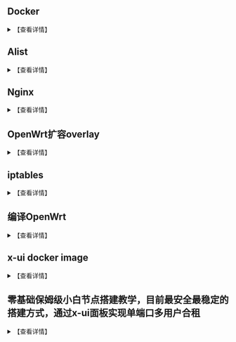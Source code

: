## Docker

<details>
  <summary>【查看详情】</summary>
### 安装docker

安装Docker需要将我们的计算机联网，[安装yum](https://so.csdn.net/so/search?q=安装yum&spm=1001.2101.3001.7020)工具

```
yum install -y yum-utils 
```

更新本地镜像

```
# 设置docker镜像源
yum-config-manager \
    --add-repo \
    https://mirrors.aliyun.com/docker-ce/linux/centos/docker-ce.repo
    
yum makecache fast
```

直接使用`yum`命令即可安装 Docker。

```
yum install docker-ce docker-ce-cli containerd.io
```

```
yum install docker-ce-26.1.4 docker-ce-cli-26.1.4 containerd.io-1.6.33
```

```bash
sudo apt-get install docker-ce=5:26.1.4-1~ubuntu.22.04~jammy docker-ce-cli=5:26.1.4-1~ubuntu.22.04~jammy containerd.io=1.6.33-1
```

### 启动Docker

通过命令启动docker：

```
systemctl start docker  # 启动服务
systemctl status docker  # 查看状态
systemctl stop docker  # 停止服务
systemctl restart docker  # 重启服务
```

然后输入命令，可以查看docker版本：

```
docker -v
```

出现版本才算成功

为了让 Docker 在每次重启系统的时候能i自动运行，还需要设置自启动：

```
systemctl enable docker
```

```
# 关闭
systemctl stop firewalld
# 禁止开机启动防火墙
systemctl disable firewalld
```

卸载Docker

```
# 卸载docker
yum remove docker-ce docker-ce-cli containerd.io

# 删除docker docker默认工作路径
rm -rf /var/lib/docker

rm -rf /etc/docker
rm -rf /run/docker
rm -rf /var/lib/dockershim
rm -rf /var/lib/docker
```

卸载脚本

```
#!/bin/bash
systemctl stop docker
yum remove docker \
                  docker-ce* \
                  docker-buildx-plugin \
                  docker-compose-plugin \
                  docker-scan-plugin \
                  containerd.io \
                  container-selinux
rm -rf /var/lib/docker
rm -rf /etc/docker/daemon.json
rm -rf /etc/docker
rm -rf /run/docker
rm -rf /var/lib/dockershim
rm -rf /var/lib/docker
yum list installed | grep docker
```



```
docker exec -it 容器id /bin/bash
docker attach 
docker commit -m="描述信息" -a="作者" 容器ID 目标镜像名:[TAG]
docker save -o /路径/镜像名.tar 镜像名:[TAG]
docker load -i /路径/镜像名.tar

docker inspect 容器id

docker builder prune 清除构建缓存
```



```
卸载docker
1.删除docker的所有包
apt-get autoremove docker docker-ce docker-engine  docker.io  containerd runc
2.查看docker是否卸载干净
dpkg -l | grep docker

dpkg -l |grep ^rc|awk '{print $2}' |sudo xargs dpkg -P
3.删除相关插件
apt-get autoremove docker-ce-*
4.删除docker配置目录
rm -rf /etc/systemd/system/docker.service.d

rm -rf /var/lib/docker
5.确定docker卸载完毕
docker --version
```



## compose

```
COMPOSE_VERSION=$(curl -s https://api.github.com/repos/docker/compose/releases/latest | grep 'tag_name' | cut -d\" -f4)

sh -c "curl -L https://github.com/docker/compose/releases/download/${COMPOSE_VERSION}/docker-compose-`uname -s`-`uname -m` > /usr/local/bin/docker-compose"

sudo curl -L "https://github.com/docker/compose/releases/download/1.29.1/docker-compose-$(uname -s)-$(uname -m)" -o /usr/local/bin/docker-compose

sudo chmod +x /usr/local/bin/docker-compose

sudo ln -s /usr/local/bin/docker-compose /usr/bin/docker-compose



$ docker-compose --version
docker-compose version 1.29.1, build 1110ad01


rm  /usr/bin/docker-compose
```

```
将docker-compose赋予可执行权限
chmod +x /usr/local/bin/docker-compose
建立连接
ln -s /usr/local/bin/docker-compose docker-compose
确认是否安裝成功
docker-compose -v
卸载
sudo rm /usr/local/bin/docker-compose

mkdir 创建工作文件夹
touch docker-compose.yml
 启动服务
docker-compose up -d
停止服务
docker-compose down
列出所有运行容器
docker-compose ps
查看服务日志
docker-compose logs
构建或
docker-compose build者重新构建服务
启动服务
docker-compose start
停止已运行的服务
docker-compose stop
重启服务
docker-compose restart

 
```



设置镜像仓库

```
vi /etc/docker/daemon.json

# 内容如下：
{
  "registry-mirrors": [
    "https://docker.m.daocloud.io"
  ]
}

{
  "registry-mirrors": [
    "https://1996099.xyz"
  ]
}

# 退出并保存
:wq

# 使配置生效
systemctl daemon-reload

# 重启Docker
systemctl restart docker

```



# Reference

- [docker国内镜像源配置及走代理设置\_docker 镜像代理-CSDN博客](https://blog.csdn.net/Lichen0196/article/details/137355517)

# 说明

- 首先，自己要解决网络问题，这里省略一万字...

- 注意：配置了`daemon.json`的，去把里面的镜像源都先删掉，可以先备份一下。

# 命令

- 在docker的进程服务文件夹配置代理，如果没有我们就新建这个文件夹：

```bash
sudo mkdir /usr/lib/systemd/system/docker.service.d
```

```
cd /usr/lib/systemd/system/docker.service.d
```

- 然后在`docker.service.d`文件夹里新建我们的代理文件`proxy.conf`

```bash
sudo vim proxy.conf
```

- 并把文件写如下面这个格式，我这里是本机的客户端，自己按自己的客户端写

```
[Service]
Environment="HTTP_PROXY=http://192.168.18.144:7890/"
Environment="HTTPS_PROXY=http://192.168.18.144:7890/"
```

- `:wq`保存并退出`proxy.conf`文件，和更改镜像源一样，重启docker，并重启daemon进程。

```bash
sudo systemctl daemon-reload
```

```bash
sudo systemctl restart docker
```

- 最后，验证一下是否修改成功，出现了代理信息表示成功。

```bash
docker info
```

#### CentOS 7.x 修改固定IP地址

进入centos7虚拟机窗口

输入：

```
vi  /etc/sysconfig/network-scripts/ifcfg-ens33
```







 </details>







## Alist

<details>
  <summary>【查看详情】</summary>

# 一键脚本

**安装**

```bash
curl -fsSL "https://alist.nn.ci/v3.sh" | bash -s install
```

**更新**

```bash
curl -fsSL "https://alist.nn.ci/v3.sh" | bash -s update
```

**卸载**

```bash
curl -fsSL "https://alist.nn.ci/v3.sh" | bash -s uninstall
```

## **自定义路径**

默认安装在 `/opt/alist` 中。 自定义安装路径，将安装路径作为第二个参数添加，必须是绝对路径（如果路径以 alist 结尾，则直接安装到给定路径，否则会安装在给定路径 alist 目录下），如 安装到 `/root`：

正式版

```bash
# Install
curl -fsSL "https://alist.nn.ci/v3.sh" | bash -s install /root
# update
curl -fsSL "https://alist.nn.ci/v3.sh" | bash -s update /root
# Uninstall
curl -fsSL "https://alist.nn.ci/v3.sh" | bash -s uninstall /root
```

- 启动: `systemctl start alist`
- 关闭: `systemctl stop alist`
- 状态: `systemctl status alist`
- 重启: `systemctl restart alist`

## [#](https://alist.nn.ci/zh/guide/install/script.html#获取密码)**获取密码**

需要进入脚本安装AList的目录文件夹內执行如下命令

#### [#](https://alist.nn.ci/zh/guide/install/script.html#低于v3-25-0版本)低于v3.25.0版本

```bash
./alist admin
```

#### [#](https://alist.nn.ci/zh/guide/install/script.html#高于v3-25-0版本)高于v3.25.0版本

3.25.0以上版本将密码改成加密方式存储的hash值，无法直接反算出密码，如果忘记了密码只能通过重新 **`随机生成`** 或者 **`手动设置`**

```bash
# 随机生成一个密码
./alist admin random
# 手动设置一个密码,`NEW_PASSWORD`是指你需要设置的密码
./alist admin set NEW_PASSWORD
```

# 手动安装

## **获取 AList**

打开 [AList Releaseopen in new window](https://github.com/Xhofe/alist/releases) 下载待部署系统对应的文件。最新版的前端已经和后端打包好了，不用再下载前端文件了。

xxxx 指的是不同系统/架构对应的名称，一般 Linux-x86/64 为 alist-linux-amd64

手动安装如果有如下提示：是因为[你的 GLIBC 版本太低](https://alist.nn.ci/zh/faq/why.html#lib64-libc-so-6-version-glibc-2-28-not-found-required-by-alist-或者-accept-function-not-implemented)，建议下载 musl 版本

```txt
lib64/libc.so.6: version `GLIBC_2.28' not found (required by ./alist)  
#或者
accept: function not implemented
```

当你看到 `start server@0.0.0.0:5244` 的输出，之后没有报错，说明操作成功。 第一次运行时会输出初始密码。程序默认监听 5244 端口。 现在打开 `http://ip:5244` 可以看到登录页面，WebDAV 请参阅 [WebDav](https://alist.nn.ci/zh/guide/webdav.html)。

## [#](https://alist.nn.ci/zh/guide/install/manual.html#手动运行)**手动运行**

v3.25.0以上版本将密码改成加密方式存储的hash值，无法直接反算出密码，如果忘记了密码只能通过重新 **`随机生成`** 或者 **`手动设置`**

Linux

```bash
# 解压下载的文件，得到可执行文件：
tar -zxvf alist-xxxx.tar.gz
# 授予程序执行权限：
chmod +x alist
# 运行程序
./alist server

# 获得管理员信息 以下两个不同版本，新版本也有随机生成和手动设置
# 低于v3.25.0版本
./alist admin

# 高于v3.25.0版本
# 随机生成一个密码
./alist admin random
# 手动设置一个密码 `NEW_PASSWORD`是指你需要设置的密码
./alist admin set NEW_PASSWORD
```

## [#](https://alist.nn.ci/zh/guide/install/manual.html#守护进程)**守护进程**

Linux

使用任意方式编辑 `/usr/lib/systemd/system/alist.service` 并添加如下内容，其中 path_alist 为 AList 所在的路径

```ini
[Unit]
Description=alist
After=network.target
 
[Service]
Type=simple
WorkingDirectory=path_alist
ExecStart=path_alist/alist server
Restart=on-failure
 
[Install]
WantedBy=multi-user.target
```

然后，执行 `systemctl daemon-reload` 重载配置，现在你可以使用这些命令来管理程序：

- 启动: `systemctl start alist`
- 关闭: `systemctl stop alist`
- 配置开机自启: `systemctl enable alist`
- 取消开机自启: `systemctl disable alist`
- 状态: `systemctl status alist`
- 重启: `systemctl restart alist`

守护进程不配置? [**视频教程**open in new window](https://www.bilibili.com/video/BV1rF41197Qv?t=187.0)

相关信息

对于所有平台，您可以使用以下命令来静默启动、停止和重新启动。 （v3.4.0 及更高版本）

```bash
# 携带`--force-bin-dir`参数启动服务
alist start
# 通过pid停止服务
alist stop
# 通过pid重启服务
alist restart
```



## [#](https://alist.nn.ci/zh/guide/install/manual.html#如何更新)**如何更新**

下载新版Alist，把之前的替换了即可。



- 启动: `systemctl start alist`
- 关闭: `systemctl stop alist`
- 状态: `systemctl status alist`
- 重启: `systemctl restart alist`

## [#](https://alist.nn.ci/zh/guide/install/manual.html#获取密码)**获取密码**

需要进入脚本安装AList的目录文件夹內执行如下命令

#### [#](https://alist.nn.ci/zh/guide/install/manual.html#低于v3-25-0版本)低于v3.25.0版本

```bash
./alist admin
```

#### [#](https://alist.nn.ci/zh/guide/install/manual.html#高于v3-25-0版本)高于v3.25.0版本

3.25.0以上版本将密码改成加密方式存储的hash值，无法直接反算出密码，如果忘记了密码只能通过重新 **`随机生成`** 或者 **`手动设置`**

```bash
# 随机生成一个密码
./alist admin random
# 手动设置一个密码,`NEW_PASSWORD`是指你需要设置的密码
./alist admin set NEW_PASSWORD
```



# 使用 Docker

#### **低于v3.25.0版本**



```bash
docker exec -it alist ./alist admin
```

#### [#](https://alist.nn.ci/zh/guide/install/docker.html#高于v3-25-0版本)**高于v3.25.0版本**

3.25.0以上版本将密码改成加密方式存储的hash值，无法直接反算出密码，如果忘记了密码只能通过重新 **`随机生成`** 或者 **`手动设置`**



```bash
# 随机生成一个密码
docker exec -it alist ./alist admin random
# 手动设置一个密码,`NEW_PASSWORD`是指你需要设置的密码
docker exec -it alist ./alist admin set NEW_PASSWORD
```

## [#](https://alist.nn.ci/zh/guide/install/docker.html#发行版本)**发行版本**

##### [#](https://alist.nn.ci/zh/guide/install/docker.html#docker-cli)**docker-cli**



```bash
docker run -d --restart=unless-stopped -v /etc/alist:/opt/alist/data -p 5244:5244 -e PUID=0 -e PGID=0 -e UMASK=022 --name="alist" xhofe/alist:latest
```

##### [#](https://alist.nn.ci/zh/guide/install/docker.html#docker-compose)**docker-compose**



```yaml
version: '3.3'
services:
    alist:
        image: 'xhofe/alist:latest'
        container_name: alist
        volumes:
            - '/etc/alist:/opt/alist/data'
        ports:
            - '5244:5244'
        environment:
            - PUID=0
            - PGID=0
            - UMASK=022
        restart: unless-stopped
```

服务运行之后，容器默认的时区为UTC时区，如果你想指定容器运行的时区，则可以通过传递此变量来实现：`-e "TZ=Asia/Shanghai"`。

### [#](https://alist.nn.ci/zh/guide/install/docker.html#使用-aria2-离线下载)**使用 aria2 离线下载**

如果你想使用aria2离线下载，我们推荐你使用这个[imageopen in new window](https://hub.docker.com/r/xhofe/alist-aria2)，它预装了aria2。

### [#](https://alist.nn.ci/zh/guide/install/docker.html#开发版本)**开发版本**

仅适用于 amd64/arm64。不推荐，这可能无法正常工作。

##### [#](https://alist.nn.ci/zh/guide/install/docker.html#docker-cli-1)**docker-cli**

```bash
docker run -d --restart=unless-stopped -v /etc/alist:/opt/alist/data -p 5244:5244 -e PUID=0 -e PGID=0 -e UMASK=022 --name="alist" xhofe/alist:beta
```

##### [#](https://alist.nn.ci/zh/guide/install/docker.html#docker-compose-1)**docker-compose**

```bash
#创建一个目录
mkdir /etc/alist
#进入该目录
cd /etc/alist
#下载docker-compose.yml文件
wget https://alist.nn.ci/docker-compose.yml
#运行容器
docker-compose up -d
```

**你也可以自行创建一个包含以下内容的`docker-compose.yml`文件**



```yaml
version: '3.3'
services:
    alist:
        image: 'xhofe/alist:beta'
        container_name: alist
        volumes:
            - '/etc/alist:/opt/alist/data'
        ports:
            - '5244:5244'
        environment:
            - PUID=0
            - PGID=0
            - UMASK=022
        restart: unless-stopped
```



### **用户/组标识符**

当使用卷（`-v` 标志）权限问题时，主机操作系统和容器之间可能会出现权限问题，我们通过允许您指定用户 `PUID` 和组 `PGID` 来避免此问题。

确保主机上的任何卷目录都归您指定的同一用户所有，任何权限问题都会像魔术一样消失。

在这种情况下，`PUID=1000` 和 `PGID=1000`，要找到你的使用 `id user`，如下所示：

```bash
  $ id username
    uid=1000(dockeruser) gid=1000(dockergroup) groups=1000(dockergroup)
```

### [#](https://alist.nn.ci/zh/guide/install/docker.html#手动编译-docker-镜像)**手动编译 Docker 镜像**

安装 docker，克隆仓库后进入仓库根目录，无需其他准备

basic

```bash
docker build -t xhofe/alist:latest .
```

Dockerfile构建

```

FROM alpine:edge
WORKDIR /opt/alist/

RUN apk update && \
    apk upgrade --no-cache && \
    apk add --no-cache bash ca-certificates su-exec tzdata wget; \
    rm -rf /var/cache/apk/*

RUN wget https://github.com/alist-org/alist/releases/latest/download/alist-linux-musl-amd64.tar.gz \
&& tar -zxvf alist-linux-musl-amd64.tar.gz && rm -rf alist-linux-musl-amd64.tar.gz && chmod +x alist

ENV PUID=0 PGID=0 UMASK=022
VOLUME /opt/alist/data/
EXPOSE 5244 5245
CMD ["/opt/alist/alist", "server"]

```



WORKDIR /anmiao
ADD ./alist-linux-amd64.tar.gz /anmiao

EXPOSE 5244

CMD ["/anmiao/alist", "server"]



docker build -t dkyg/alist:latest .

docker builder prune

```

FROM alpine:edge
WORKDIR /opt/alist/
RUN apk update && \
    apk upgrade --no-cache && \
    apk add --no-cache bash ca-certificates su-exec tzdata; \
    rm -rf /var/cache/apk/*
ADD ./alist-linux-musl-amd64.tar.gz /opt/alist/
ENV PUID=0 PGID=0 UMASK=022
VOLUME /opt/alist/data/
EXPOSE 5244 5245
CMD ["/opt/alist/alist", "server"]
```



其他

```
FROM python:3.12.4-alpine

ENV TZ=Asia/Shanghai

RUN apk update \
    && apk upgrade \
    && apk add bash \
    && rm -rf \
        /tep \
        /var/lib/apt/lists \
        /var/tmp

COPY requirements.txt requirements.txt

RUN pip install --upgrade pip \
    && pip install --no-cache-dir -r requirements.txt \
    && rm -rf requirements.txt

COPY app /app

VOLUME ["/config", "/logs", "/media"]
CMD python /app/main.py

```



# 从源码运行

## **环境准备**

首先，你需要一个有`git`，`nodejs`，`pnpm`，`golang>=1.20`，`gcc`的环境

## [#](https://alist.nn.ci/zh/guide/install/source.html#构建前端)**构建前端**

使用 `git clone --recurse-submodules https://github.com/alist-org/alist-web.git` 克隆前端 ，执行 `pnpm install && pnpm build` 得到 dist 目录下的目标文件

## [#](https://alist.nn.ci/zh/guide/install/source.html#构建后端)**构建后端**

克隆 [https://github.com/alist-org/alistopen in new window](https://github.com/alist-org/alist) ，将上一步的 `dist` 目录复制到项目下的 `public` 目录下，然后执行：



```bash
appName="alist"
builtAt="$(date +'%F %T %z')"
goVersion=$(go version | sed 's/go version //')
gitAuthor=$(git show -s --format='format:%aN <%ae>' HEAD)
gitCommit=$(git log --pretty=format:"%h" -1)
version=$(git describe --long --tags --dirty --always)
webVersion=$(wget -qO- -t1 -T2 "https://api.github.com/repos/alist-org/alist-web/releases/latest" | grep "tag_name" | head -n 1 | awk -F ":" '{print $2}' | sed 's/\"//g;s/,//g;s/ //g')
ldflags="\
-w -s \
-X 'github.com/alist-org/alist/v3/internal/conf.BuiltAt=$builtAt' \
-X 'github.com/alist-org/alist/v3/internal/conf.GoVersion=$goVersion' \
-X 'github.com/alist-org/alist/v3/internal/conf.GitAuthor=$gitAuthor' \
-X 'github.com/alist-org/alist/v3/internal/conf.GitCommit=$gitCommit' \
-X 'github.com/alist-org/alist/v3/internal/conf.Version=$version' \
-X 'github.com/alist-org/alist/v3/internal/conf.WebVersion=$webVersion' \
"
go build -ldflags="$ldflags" .
```







# 反向代理

## **nginx**

在网站配置文件的 server 字段中添加



```conf
location / {
  proxy_set_header X-Forwarded-For $proxy_add_x_forwarded_for;
  proxy_set_header X-Forwarded-Proto $scheme;
  proxy_set_header Host $http_host;
  proxy_set_header X-Real-IP $remote_addr;
  proxy_set_header Range $http_range;
	proxy_set_header If-Range $http_if_range;
  proxy_redirect off;
  proxy_pass http://127.0.0.1:5244;
  # the max size of file to upload
  client_max_body_size 20000m;
}
```

如果需要使用HTTP/3，需要将对应`HOST`行修改为：



```conf
proxy_set_header Host $host:$server_port;
```

这样修改后的配置同时也可以兼容HTTP/2及更低版本的请求。



### **如何对子目录进行反向代理？**

使用 nginx 反向代理到 [https://nn.ci/alistopen in new window](https://nn.ci/alist) 的示例：

- 正常安装
- 将 [site_url](https://alist.nn.ci/zh/config/configuration.html#site_url) 设置为 `https://nn.ci/alist` 或者仅`/alist`, 然后重启alist
- 在 nginx 中添加反向代理配置

```nginx
location /alist/ {
    proxy_set_header X-Forwarded-For $proxy_add_x_forwarded_for;
    proxy_set_header X-Forwarded-Proto $scheme;
    proxy_set_header Host $http_host;
    proxy_set_header X-Real-IP $remote_addr;
    proxy_set_header Range $http_range;
	  proxy_set_header If-Range $http_if_range;
    proxy_redirect off;
    proxy_pass http://127.0.0.1:5244/alist;
    # the max size of file to upload
    client_max_body_size 20000m;
}
```



### 自动渐变背景[](https://alist-doc.nn.ci/docs/style#自动渐变背景)

```html
<!--放在自定义头部-->

<style>
/*渐变背景CSS */
#canvas-basic {
    position: fixed;
    display: block;
    width: 100%;
    height: 100%;
    top: 0;
    right: 0;
    bottom: 0;
    left: 0;
    z-index: -999;
}
 .hope-ui-light {
--hope-colors-background: #f7f8fa00 !important;
}
.hope-ui-dark {
--hope-colors-background: #f7f8fa00 !important;
}
</style>


<!--放在自定义body-->

<!-- 渐变背景初始化 -->
<canvas id="canvas-basic"></canvas> 
<script src="https://npm.elemecdn.com/granim@2.0.0/dist/granim.min.js"></script>
<script>
var granimInstance = new Granim({
    element: '#canvas-basic',
    direction: 'left-right',
    isPausedWhenNotInView: true,
    states : {
        "default-state": {
            gradients: [
                ['#a18cd1', '#fbc2eb'],
                 ['#fff1eb', '#ace0f9'],
                 ['#d4fc79', '#96e6a1'],
                 ['#a1c4fd', '#c2e9fb'],
                 ['#a8edea', '#fed6e3'],
                 ['#9890e3', '#b1f4cf'],
                 ['#a1c4fd', '#c2e9fb'],
                 ['#fff1eb', '#ace0f9']
           
            ]
        }
    }
});
</script>
```







 </details>







## Nginx

<details>
  <summary>【查看详情】</summary>

CentOS 7 gcc编译安装Nginx



##### **安装所需环境**

Nginx是C语言开发，建议在Linux上运行，当然，也可以安装Windows版本，本篇则使用Linux CentOS 7作为安装环境。

##### **一、gcc安装**

安装 nginx 需要先将官网下载的源码进行编译，编译依赖 gcc 环境，如果没有 gcc 环境，则需要安装：

代码语言：javascript

复制

```
yum install gcc gcc-c++
```

##### **二、pcre pcre-devel 安装**

PCRE(Perl Compatible Regular Expressions) 是一个Perl库，包括 perl 兼容的正则表达式库。Nginx的http 模块使用pcre来解析正则表达式，所以需要在Linux上安装pcre库，pcre-devel 是使用pcre开发的一个二次开发库。Nginx也需要此库。命令：

代码语言：javascript

复制

```
yum install -y pcre pcre-devel
```

##### **三、 zlib安装**

zlib 库提供了很多种压缩和解压缩的方式， Nginx使用zlib对http包的内容进行gzip，所以需要在Linux Centos 7上安装zlib库。

代码语言：javascript

复制

```
yum install -y zlib zlib-devel
```

##### **四、openssl安装**

OpenSSL是一个强大的安全套接字层密码库，囊括主要的密码算法、常用的密钥和证书封装管理功能及SSL协议，并提供丰富的应用程序供测试或其它目的使用。 Nginx不仅支持http协议，还支持https（即在ssl协议上传输http），所以需要在Linux Centos 7安装OpenSSL库。

代码语言：javascript

复制

```
yum install -y openssl openssl-devel



# 解压到当前目录
tar zxvf openssl-1.0.2k.tar.gz
# 进入目录
cd openssl-1.0.2k
# 配置编译，指定安装目录
./config
# 进行编译并安装
make && make install
备份之前 OpenSSL 版本的文件，以方便恢复。



echo "/usr/local/lib64/" >> /etc/ld.so.conf

ldconfig

mv /usr/bin/openssl /usr/bin/openssl.old

ln -s /usr/local/bin/openssl /usr/bin/openssl

openssl version -a



方法2

cd openssl-1.0.2k

#./config -fPIC --prefix=/usr/local/openssl/ enable-shared

./config shared zlib

make

make install

mv /usr/bin/openssl /usr/bin/openssl.bak

mv /usr/include/openssl /usr/include/openssl.bak

ln -s /usr/local/openssl/bin/openssl /usr/bin/openssl

ln -s /usr/local/openssl/include/openssl /usr/include/openssl

ln -s /usr/local/lib64/libssl.so.1.1 /usr/lib64/libssl.so.1.1

ln -s /usr/local/lib64/libcrypto.so.1.1 /usr/lib64/libcrypto.so.1.1

echo “/usr/local/openssl/lib” >> /etc/ld.so.conf

ldconfig -v

5、查看是否升级成功[root@localhost ~]# openssl version -a

解决 openssl: error while loading shared libraries: libssl.so.1.1: cannot open shared object file: No such file or directory错误问题

在Centos7上编译安装openssl后，运行openssl version出现如下错误：

openssl: error while loading shared libraries: libssl.so.1.1: cannot open shared object file: No such file or directory

这是由于openssl库的位置不正确造成的。解决方法是在root用户下执行：ln -s /usr/local/lib64/libssl.so.1.1 /usr/lib64/libssl.so.1.1

ln -s /usr/local/lib64/libcrypto.so.1.1 /usr/lib64/libcrypto.so.1.1


```

##### **五、下载Nginx**

**1. 官网下载** 直接下载.tar.gz安装包，地址：https://nginx.org/en/download.html

------

**2. wget下载** 使用wget命令下载（推荐）。确保系统已经安装了wget，如果没有安装，执行 yum install wget 安装。我下载的是1.26.0版本，这个是目前的稳定版。

代码语言：javascript

复制

```
wget -c https://nginx.org/download/nginx-1.26.0.tar.gz
```

------

**3. 解压** 依然是直接命令：

代码语言：javascript

复制

```
tar -zxvf nginx-1.26.0.tar.gz
cd nginx-1.26.0
```

------

**4. 配置** 其实在 nginx-1.26.0 版本中你就不需要去配置相关东西，默认就可以了。当然，如果你要自己配置目录也是可以的。

- 4.1 使用默认配置

代码语言：javascript

复制

```
./configure

./configure --prefix=/usr/local/nginx --with-http_stub_status_module --with-http_ssl_module

##openssl源解压路径

./configure --prefix=/usr/local/nginx --with-http_stub_status_module --with-http_ssl_module --with-http_ssl_module --with-openssl=/root/openssl-1.1.1s
```

- 4.2 自定义配置（不推荐）

代码语言：javascript

复制

```
./configure \
--prefix=/usr/local/nginx \
--conf-path=/usr/local/nginx/conf/nginx.conf \
--pid-path=/usr/local/nginx/conf/nginx.pid \
--lock-path=/var/lock/nginx.lock \
--error-log-path=/var/log/nginx/error.log \
--http-log-path=/var/log/nginx/access.log \
--with-http_gzip_static_module \
--http-client-body-temp-path=/var/temp/nginx/client \
--http-proxy-temp-path=/var/temp/nginx/proxy \
--http-fastcgi-temp-path=/var/temp/nginx/fastcgi \
--http-uwsgi-temp-path=/var/temp/nginx/uwsgi \
--http-scgi-temp-path=/var/temp/nginx/scgi
```

**注：**将临时文件目录指定为/var/temp/nginx，需要在/var下创建temp及nginx目录

------

**5. 编译安装**

代码语言：javascript

复制

```
make
make install
```

------

**6. 查找安装路径**

代码语言：javascript

复制

```
whereis nginx
```

------

**7. 启动、停止nginx**

代码语言：javascript

复制

```
cd /usr/local/nginx/sbin/
./nginx 
./nginx -s stop
./nginx -s quit
./nginx -s reload
```

------

代码语言：javascript

复制

```
# 注：启动时报80端口被占用:
nginx: [emerg] bind() to 0.0.0.0:80 failed (98: Address already in use)
```

解决办法：安装net-tool包：yum install net-tools

代码语言：javascript

复制

```
./nginx -s quit # 此方式停止步骤是待nginx进程处理任务完毕进行停止。
./nginx -s stop # 此方式相当于先查出nginx进程id再使用kill命令强制杀掉进程。
```

------

**8. 查询nginx进程**

代码语言：javascript

复制

```
ps aux|grep nginx
```

------

**9. 重启 nginx**

- 9.1 先停止再启动（推荐）： 对 nginx 进行重启相当于先停止再启动，即先执行停止命令再执行启动命令。如下：

代码语言：javascript

复制

```
./nginx -s quit
./nginx
```

- 9.2 重新加载配置文件： 当 ngin x的配置文件 nginx.conf 修改后，要想让配置生效需要重启 nginx，使用-s reload不用先停止 ngin x再启动 nginx 即可将配置信息在 nginx 中生效，如下：

代码语言：javascript

复制

```
./nginx -s reload
```

------

**10. 启动成功** 在浏览器可以看到这样的页面，即表示启动成功

------

##### **六、开机自启动**

即在rc.local增加启动代码就可以了。

代码语言：javascript

复制

```
vi /etc/rc.local
# 增加如下代码
/usr/local/nginx/sbin/nginx
```

设置执行权限：

代码语言：javascript

复制

```
chmod 755 rc.local
nginx-rclocal.png
关闭防火墙
systemctl stop firewalld.service
systemctl disable firewalld.service
放行端口
firewall-cmd --zone=public --add-port=80/tcp --permanent

```



#### **nginx systemctl启动配置**

```
vi /usr/lib/systemd/system/nginx.service

chmod +x /usr/lib/systemd/system/nginx.service

（1）进入 cd /usr/local/nginx/conf/ 目录，编辑配置文件nginx.conf ；
（2）在配置文件中有个注释的地方： #pid        logs/nginx.pid;　　　
（3）将注释放开，并修改为：pid    /usr/local/nginx/logs/nginx.pid;


[Unit]
Description=The nginx HTTP and reverse proxy server
After=syslog.target network.target remote-fs.target nss-lookup.target

[Service]
Type=forking
PIDFile=/usr/local/nginx/logs/nginx.pid  
ExecStartPre=/usr/local/nginx/sbin/nginx -t -c /usr/local/nginx/conf/nginx.conf
ExecStart=/usr/local/nginx/sbin/nginx -c /usr/local/nginx/conf/nginx.conf
ExecReload=/usr/local/nginx/sbin/nginx -s reload
ExecStop=/usr/local/nginx/sbin/nginx -s stop
ExecQuit=/usr/local/nginx/sbin/nginx -s quit
PrivateTmp=true

[Install]
WantedBy=multi-user.target
```



3.启动服务

```
在启动服务之前，需要先重载systemctl命令
systemctl daemon-reload

ps -ef | grep nginx

systemctl start nginx.service
systemctl stop nginx.service
systemctl restart nginx.service

systemctl status nginx.service      nginx状态

systemctl enable nginx.service      开机自启


备份nginx conf

cp /usr/local/nginx/conf/nginx.conf /usr/local/nginx/conf/nginx.conf.bak2

```

#### **卸载 nginx**

```
#卸载nginx
whereis nginx

find / -name nginx

rm -rf /usr/local/nginx /usr/local/sbin/nginx

yum remove nginx
```



通用配置

```


upstream alist {
  server 172.17.0.2:5244;
}
server {
  listen 80;
  listen [::]:80;
  server_name www.yourdomain.com;
  client_max_body_size 1024m;
  location / {
    proxy_pass http://alist;;
    proxy_set_header HOST $host;
    proxy_set_header X-Forwarded-Proto $scheme;
    proxy_set_header X-Real-IP $remote_addr;
    proxy_set_header X-Forwarded-For $proxy_add_x_forwarded_for;
  }
}


## nginx https ssl ssl证书conf目录下配置



  server {
    listen    443 ssl;
    server_name localhost;
    ssl_certificate       dk.crt;
    ssl_certificate_key   dk.key;
       location / {
           root   html;
          index  index.html index.htm;
        }
}
```







 </details>





## OpenWrt扩容overlay

<details>
  <summary>【查看详情】</summary>

此教程根据E-SIR大神视频整理，侵删
overlay分区扩容教程
（此教程仅适用于E-SIR大神制作的固件 ）

ssh连接你的X86-openwrt路由器

```
Microsoft Windows [版本 10.0.19041.450]

(c) 2021 Microsoft Corporation. 保留所有权利。

 

PS C:\Users\ASUS> ssh root@192.168.5.1

root@192.168.5.1's password:

BusyBox v1.31.1 () built-in shell (ash)
```



_______                     ________        __

 |       |.-----.-----.-----.|  |  |  |.----.|  |_

 |   -   ||  _  |  -__|     ||  |  |  ||   _||   _|

 |_______||   __|_____|__|__||________||__|  |____|

          |__| W I R E L E S S   F R E E D O M

--------------------------------------------------

 OpenWrt GDQ v1.1[2021] | by "eSir PlayGround"

--------------------------------------------------

**root@OpenWrt:~# lsblk**

NAME   MAJ:MIN RM  SIZE RO TYPE MOUNTPOINT

loop0    7:0    0 51.4M  0 loop /mnt/loop0

sda      8:0    0  7.5G  0 disk

├─sda1   8:1    0   16M  0 part /mnt/sda1

└─sda2   8:2    0  300M  0 part /rom

**root@OpenWrt:~# cfdisk**

```
如果没有cfdisk命令，则使用 opkg install cfdisk 安装）

因为我的系统使用的是固态硬盘，所以默认挂载点不是从/dev/sda开始的，直接使用cfdisk命令会报错：

cfdisk: cannot open /dev/sda: No such file or directory 
```

```
  所以用 fdisk -l 命令，查看自己硬盘挂载点

fdisk -l

Disk /dev/nvme0n1: 931.51 GiB, 1000204886016 bytes, 1953525168 sectors

```


​      比如我这里，查看自己硬盘挂载点为 /dev/nvme0n1 后，

      使用 cfdisk /dev/nvme0n1 进入下图分区工具界面 



（上下键控制上面的光标移动，左右键控制下面的光标移动）

光标上下移动至Free space，左右移至New，回车
大小自己选择1G或者默认不变
回车
光标移至Write，回车
输入yes，回车
光标左右移动至Write后回车，然后移动至Quit回车退出

Syncing disks.

**root@OpenWrt:~# mkfs.ext4 /dev/sda3**

mke2fs 1.45.6 (20-Mar-2020)

Creating filesystem with 1101056 4k blocks and 275264 inodes

Filesystem UUID: a686d37a-c77f-4a12-8e05-222ace47ae00

Superblock backups stored on blocks:

        32768, 98304, 163840, 229376, 294912, 819200, 884736

 





Allocating group tables: done

Writing inode tables: done

Creating journal (16384 blocks): done

Writing superblocks and filesystem accounting information: done

 

**root@OpenWrt:~# mount /dev/sda3 /mnt/sda3**

root@OpenWrt:~# **ls /mnt/sda3**

lost+found

root@OpenWrt:~# **cd /overlay**

root@OpenWrt:/overlay# **ls**

upper  work

root@OpenWrt:/overlay# **cd upper**

root@OpenWrt:/overlay/upper# **ls**

boot    etc     home    htdocs  lib     mnt     opt     root    run     usr     www

root@OpenWrt:/overlay/upper# **cd ..**

root@OpenWrt:/overlay# **cd ..**

**root@OpenWrt:/# cp -r /overlay/* /mnt/sda3**

root@OpenWrt:/# **ls /mnt/sda3**

**lost+found  upper       work**

简化方法

进入路由器后台，系统-挂载点
点“添加”
选中“启用此挂载点", 根据UUID指定你前面新建分区大小的UUID，挂载点为”作为外部overlay使用“，然后保存&应用
保存并应用后，重启你的设备，再打开网页，就可以看到软件包空间变大了







本文禁止转载或摘编 作者：吾爱探索 https://www.bilibili.com/read/cv9304632/ 出处：bilibili



 </details>



## iptables

<details>
  <summary>【查看详情】</summary>

# iptables

Linux上常用的防火墙软件

## 补充说明

**iptables命令** 是Linux上常用的防火墙软件，是netfilter项目的一部分。可以直接配置，也可以通过许多前端和图形界面配置。

- 补充说明
  - [语法](https://wangchujiang.com/linux-command/c/iptables.html#语法)
  - [选项](https://wangchujiang.com/linux-command/c/iptables.html#选项)
- 基本参数
  - [命令选项输入顺序](https://wangchujiang.com/linux-command/c/iptables.html#命令选项输入顺序)
  - [工作机制](https://wangchujiang.com/linux-command/c/iptables.html#工作机制)
  - [防火墙的策略](https://wangchujiang.com/linux-command/c/iptables.html#防火墙的策略)
  - [防火墙的策略](https://wangchujiang.com/linux-command/c/iptables.html#防火墙的策略-1)
  - 实例
    - [清空当前的所有规则和计数](https://wangchujiang.com/linux-command/c/iptables.html#清空当前的所有规则和计数)
    - [配置允许ssh端口连接](https://wangchujiang.com/linux-command/c/iptables.html#配置允许ssh端口连接)
    - [允许本地回环地址可以正常使用](https://wangchujiang.com/linux-command/c/iptables.html#允许本地回环地址可以正常使用)
    - [设置默认的规则](https://wangchujiang.com/linux-command/c/iptables.html#设置默认的规则)
    - [配置白名单](https://wangchujiang.com/linux-command/c/iptables.html#配置白名单)
    - [开启相应的服务端口](https://wangchujiang.com/linux-command/c/iptables.html#开启相应的服务端口)
    - [保存规则到配置文件中](https://wangchujiang.com/linux-command/c/iptables.html#保存规则到配置文件中)
    - [列出已设置的规则](https://wangchujiang.com/linux-command/c/iptables.html#列出已设置的规则)
    - [清除已有规则](https://wangchujiang.com/linux-command/c/iptables.html#清除已有规则)
    - [删除已添加的规则](https://wangchujiang.com/linux-command/c/iptables.html#删除已添加的规则)
    - [开放指定的端口](https://wangchujiang.com/linux-command/c/iptables.html#开放指定的端口)
    - [屏蔽IP](https://wangchujiang.com/linux-command/c/iptables.html#屏蔽ip)
    - [指定数据包出去的网络接口](https://wangchujiang.com/linux-command/c/iptables.html#指定数据包出去的网络接口)
    - [查看已添加的规则](https://wangchujiang.com/linux-command/c/iptables.html#查看已添加的规则)
    - [启动网络转发规则](https://wangchujiang.com/linux-command/c/iptables.html#启动网络转发规则)
    - [端口映射](https://wangchujiang.com/linux-command/c/iptables.html#端口映射)
    - [字符串匹配](https://wangchujiang.com/linux-command/c/iptables.html#字符串匹配)
    - [阻止Windows蠕虫的攻击](https://wangchujiang.com/linux-command/c/iptables.html#阻止windows蠕虫的攻击)
    - [防止SYN洪水攻击](https://wangchujiang.com/linux-command/c/iptables.html#防止syn洪水攻击)

### 语法

```shell
iptables(选项)(参数)
```

### 选项

```shell
-t, --table table 对指定的表 table 进行操作， table 必须是 raw， nat，filter，mangle 中的一个。如果不指定此选项，默认的是 filter 表。

# 通用匹配：源地址目标地址的匹配
-p：指定要匹配的数据包协议类型；
-s, --source [!] address[/mask] ：把指定的一个／一组地址作为源地址，按此规则进行过滤。当后面没有 mask 时，address 是一个地址，比如：192.168.1.1；当 mask 指定时，可以表示一组范围内的地址，比如：192.168.1.0/255.255.255.0。
-d, --destination [!] address[/mask] ：地址格式同上，但这里是指定地址为目的地址，按此进行过滤。
-i, --in-interface [!] <网络接口name> ：指定数据包的来自来自网络接口，比如最常见的 eth0 。注意：它只对 INPUT，FORWARD，PREROUTING 这三个链起作用。如果没有指定此选项， 说明可以来自任何一个网络接口。同前面类似，"!" 表示取反。
-o, --out-interface [!] <网络接口name> ：指定数据包出去的网络接口。只对 OUTPUT，FORWARD，POSTROUTING 三个链起作用。

# 查看管理命令
-L, --list [chain] 列出链 chain 上面的所有规则，如果没有指定链，列出表上所有链的所有规则。

# 规则管理命令
-A, --append chain rule-specification 在指定链 chain 的末尾插入指定的规则，也就是说，这条规则会被放到最后，最后才会被执行。规则是由后面的匹配来指定。
-I, --insert chain [rulenum] rule-specification 在链 chain 中的指定位置插入一条或多条规则。如果指定的规则号是1，则在链的头部插入。这也是默认的情况，如果没有指定规则号。
-D, --delete chain rule-specification -D, --delete chain rulenum 在指定的链 chain 中删除一个或多个指定规则。
-R num：Replays替换/修改第几条规则

# 链管理命令（这都是立即生效的）
-P, --policy chain target ：为指定的链 chain 设置策略 target。注意，只有内置的链才允许有策略，用户自定义的是不允许的。
-F, --flush [chain] 清空指定链 chain 上面的所有规则。如果没有指定链，清空该表上所有链的所有规则。
-N, --new-chain chain 用指定的名字创建一个新的链。
-X, --delete-chain [chain] ：删除指定的链，这个链必须没有被其它任何规则引用，而且这条上必须没有任何规则。如果没有指定链名，则会删除该表中所有非内置的链。
-E, --rename-chain old-chain new-chain ：用指定的新名字去重命名指定的链。这并不会对链内部造成任何影响。
-Z, --zero [chain] ：把指定链，或者表中的所有链上的所有计数器清零。

-j, --jump target <指定目标> ：即满足某条件时该执行什么样的动作。target 可以是内置的目标，比如 ACCEPT，也可以是用户自定义的链。
-h：显示帮助信息；
```

## 基本参数

| 参数        | 作用                                           |
| ----------- | ---------------------------------------------- |
| -P          | 设置默认策略:iptables -P INPUT (DROP           |
| -F          | 清空规则链                                     |
| -L          | 查看规则链                                     |
| -A          | 在规则链的末尾加入新规则                       |
| -I          | num 在规则链的头部加入新规则                   |
| -D          | num 删除某一条规则                             |
| -s          | 匹配来源地址IP/MASK，加叹号"!"表示除这个IP外。 |
| -d          | 匹配目标地址                                   |
| -i          | 网卡名称 匹配从这块网卡流入的数据              |
| -o          | 网卡名称 匹配从这块网卡流出的数据              |
| -p          | 匹配协议,如tcp,udp,icmp                        |
| --dport num | 匹配目标端口号                                 |
| --sport num | 匹配来源端口号                                 |

#### 命令选项输入顺序

```shell
iptables -t 表名 <-A/I/D/R> 规则链名 [规则号] <-i/o 网卡名> -p 协议名 <-s 源IP/源子网> --sport 源端口 <-d 目标IP/目标子网> --dport 目标端口 -j 动作
```

#### 工作机制

规则链名包括(也被称为五个钩子函数（hook functions）)：

- **INPUT链** ：处理输入数据包。
- **OUTPUT链** ：处理输出数据包。
- **FORWARD链** ：处理转发数据包。
- **PREROUTING链** ：用于目标地址转换（DNAT）。
- **POSTOUTING链** ：用于源地址转换（SNAT）。

#### 防火墙的策略

防火墙策略一般分为两种，一种叫`通`策略，一种叫`堵`策略，通策略，默认门是关着的，必须要定义谁能进。堵策略则是，大门是洞开的，但是你必须有身份认证，否则不能进。所以我们要定义，让进来的进来，让出去的出去，`所以通，是要全通，而堵，则是要选择`。当我们定义的策略的时候，要分别定义多条功能，其中：定义数据包中允许或者不允许的策略，filter过滤的功能，而定义地址转换的功能的则是nat选项。为了让这些功能交替工作，我们制定出了“表”这个定义，来定义、区分各种不同的工作功能和处理方式。

我们现在用的比较多个功能有3个：

1. filter 定义允许或者不允许的，只能做在3个链上：INPUT ，FORWARD ，OUTPUT
2. nat 定义地址转换的，也只能做在3个链上：PREROUTING ，OUTPUT ，POSTROUTING
3. mangle功能:修改报文原数据，是5个链都可以做：PREROUTING，INPUT，FORWARD，OUTPUT，POSTROUTING

我们修改报文原数据就是来修改TTL的。能够实现将数据包的元数据拆开，在里面做标记/修改内容的。而防火墙标记，其实就是靠mangle来实现的。

小扩展:

- 对于filter来讲一般只能做在3个链上：INPUT ，FORWARD ，OUTPUT
- 对于nat来讲一般也只能做在3个链上：PREROUTING ，OUTPUT ，POSTROUTING
- 而mangle则是5个链都可以做：PREROUTING，INPUT，FORWARD，OUTPUT，POSTROUTING

iptables/netfilter（这款软件）是工作在用户空间的，它可以让规则进行生效的，本身不是一种服务，而且规则是立即生效的。而我们iptables现在被做成了一个服务，可以进行启动，停止的。启动，则将规则直接生效，停止，则将规则撤销。

iptables还支持自己定义链。但是自己定义的链，必须是跟某种特定的链关联起来的。在一个关卡设定，指定当有数据的时候专门去找某个特定的链来处理，当那个链处理完之后，再返回。接着在特定的链中继续检查。

注意：规则的次序非常关键，`谁的规则越严格，应该放的越靠前`，而检查规则的时候，是按照从上往下的方式进行检查的。

表名包括：

- **raw** ：高级功能，如：网址过滤。
- **mangle** ：数据包修改（QOS），用于实现服务质量。
- **nat** ：地址转换，用于网关路由器。
- **filter** ：包过滤，用于防火墙规则。

动作包括：

- **ACCEPT** ：接收数据包。
- **DROP** ：丢弃数据包。
- **REDIRECT** ：重定向、映射、透明代理。
- **SNAT** ：源地址转换。
- **DNAT** ：目标地址转换。
- **MASQUERADE** ：IP伪装（NAT），用于ADSL。
- **LOG** ：日志记录。
- **SEMARK** : 添加SEMARK标记以供网域内强制访问控制（MAC）

```shell
                             ┏╍╍╍╍╍╍╍╍╍╍╍╍╍╍╍┓
 ┌───────────────┐           ┃    Network    ┃
 │ table: filter │           ┗━━━━━━━┳━━━━━━━┛
 │ chain: INPUT  │◀────┐             │
 └───────┬───────┘     │             ▼
         │             │   ┌───────────────────┐
  ┌      ▼      ┐      │   │ table: nat        │
  │local process│      │   │ chain: PREROUTING │
  └             ┘      │   └─────────┬─────────┘
         │             │             │
         ▼             │             ▼              ┌─────────────────┐
┅┅┅┅┅┅┅┅┅┅┅┅┅┅┅┅┅┅┅    │     ┅┅┅┅┅┅┅┅┅┅┅┅┅┅┅┅┅      │table: nat       │
 Routing decision      └───── outing decision ─────▶│chain: PREROUTING│
┅┅┅┅┅┅┅┅┅┳┅┅┅┅┅┅┅┅┅          ┅┅┅┅┅┅┅┅┅┅┅┅┅┅┅┅┅      └────────┬────────┘
         │                                                   │
         ▼                                                   │
 ┌───────────────┐                                           │
 │ table: nat    │           ┅┅┅┅┅┅┅┅┅┅┅┅┅┅┅┅┅               │
 │ chain: OUTPUT │    ┌─────▶ outing decision ◀──────────────┘
 └───────┬───────┘    │      ┅┅┅┅┅┅┅┅┳┅┅┅┅┅┅┅┅
         │            │              │
         ▼            │              ▼
 ┌───────────────┐    │   ┌────────────────────┐
 │ table: filter │    │   │ chain: POSTROUTING │
 │ chain: OUTPUT ├────┘   └──────────┬─────────┘
 └───────────────┘                   │
                                     ▼
                             ┏╍╍╍╍╍╍╍╍╍╍╍╍╍╍╍┓
                             ┃    Network    ┃
                             ┗━━━━━━━━━━━━━━━┛
```

### 实例

#### 清空当前的所有规则和计数

```shell
iptables -F  # 清空所有的防火墙规则
iptables -X  # 删除用户自定义的空链
iptables -Z  # 清空计数
```

#### 配置允许ssh端口连接

```shell
iptables -A INPUT -s 192.168.1.0/24 -p tcp --dport 22 -j ACCEPT
# 22为你的ssh端口， -s 192.168.1.0/24表示允许这个网段的机器来连接，其它网段的ip地址是登陆不了你的机器的。 -j ACCEPT表示接受这样的请求
```

#### 允许本地回环地址可以正常使用

```shell
iptables -A INPUT -i lo -j ACCEPT
#本地圆环地址就是那个127.0.0.1，是本机上使用的,它进与出都设置为允许
iptables -A OUTPUT -o lo -j ACCEPT
```

#### 设置默认的规则

```shell
iptables -P INPUT DROP # 配置默认的不让进
iptables -P FORWARD DROP # 默认的不允许转发
iptables -P OUTPUT ACCEPT # 默认的可以出去
```

#### 配置白名单

```shell
iptables -A INPUT -p all -s 192.168.1.0/24 -j ACCEPT  # 允许机房内网机器可以访问
iptables -A INPUT -p all -s 192.168.140.0/24 -j ACCEPT  # 允许机房内网机器可以访问
iptables -A INPUT -p tcp -s 183.121.3.7 --dport 3380 -j ACCEPT # 允许183.121.3.7访问本机的3380端口
```

#### 开启相应的服务端口

```shell
iptables -A INPUT -p tcp --dport 80 -j ACCEPT # 开启80端口，因为web对外都是这个端口
iptables -A INPUT -p icmp --icmp-type 8 -j ACCEPT # 允许被ping
iptables -A INPUT -m state --state ESTABLISHED,RELATED -j ACCEPT # 已经建立的连接得让它进来
```

#### 保存规则到配置文件中

```shell
cp /etc/sysconfig/iptables /etc/sysconfig/iptables.bak # 任何改动之前先备份，请保持这一优秀的习惯
iptables-save > /etc/sysconfig/iptables
cat /etc/sysconfig/iptables
```

#### 列出已设置的规则

> iptables -L [-t 表名] [链名]

- 四个表名 `raw`，`nat`，`filter`，`mangle`
- 五个规则链名 `INPUT`、`OUTPUT`、`FORWARD`、`PREROUTING`、`POSTROUTING`
- filter表包含`INPUT`、`OUTPUT`、`FORWARD`三个规则链

```shell
iptables -L -t nat                  # 列出 nat 上面的所有规则
#            ^ -t 参数指定，必须是 raw， nat，filter，mangle 中的一个
iptables -L -t nat  --line-numbers  # 规则带编号
iptables -L INPUT

iptables -L -nv  # 查看，这个列表看起来更详细
```

#### 清除已有规则

```shell
iptables -F INPUT  # 清空指定链 INPUT 上面的所有规则
iptables -X INPUT  # 删除指定的链，这个链必须没有被其它任何规则引用，而且这条上必须没有任何规则。
                   # 如果没有指定链名，则会删除该表中所有非内置的链。
iptables -Z INPUT  # 把指定链，或者表中的所有链上的所有计数器清零。
```

#### 删除已添加的规则

```shell
# 添加一条规则
iptables -A INPUT -s 192.168.1.5 -j DROP
```

将所有iptables以序号标记显示，执行：

```shell
iptables -L -n --line-numbers
```

比如要删除INPUT里序号为8的规则，执行：

```shell
iptables -D INPUT 8
```

#### 开放指定的端口

```shell
iptables -A INPUT -s 127.0.0.1 -d 127.0.0.1 -j ACCEPT               #允许本地回环接口(即运行本机访问本机)
iptables -A INPUT -m state --state ESTABLISHED,RELATED -j ACCEPT    #允许已建立的或相关连的通行
iptables -A OUTPUT -j ACCEPT         #允许所有本机向外的访问
iptables -A INPUT -p tcp --dport 22 -j ACCEPT    #允许访问22端口
iptables -A INPUT -p tcp --dport 80 -j ACCEPT    #允许访问80端口
iptables -A INPUT -p tcp --dport 21 -j ACCEPT    #允许ftp服务的21端口
iptables -A INPUT -p tcp --dport 20 -j ACCEPT    #允许FTP服务的20端口
iptables -A INPUT -j reject       #禁止其他未允许的规则访问
iptables -A FORWARD -j REJECT     #禁止其他未允许的规则访问
```

#### 屏蔽IP

```shell
iptables -A INPUT -p tcp -m tcp -s 192.168.0.8 -j DROP  # 屏蔽恶意主机（比如，192.168.0.8
iptables -I INPUT -s 123.45.6.7 -j DROP       #屏蔽单个IP的命令
iptables -I INPUT -s 123.0.0.0/8 -j DROP      #封整个段即从123.0.0.1到123.255.255.254的命令
iptables -I INPUT -s 124.45.0.0/16 -j DROP    #封IP段即从123.45.0.1到123.45.255.254的命令
iptables -I INPUT -s 123.45.6.0/24 -j DROP    #封IP段即从123.45.6.1到123.45.6.254的命令是
```

#### 指定数据包出去的网络接口

只对 OUTPUT，FORWARD，POSTROUTING 三个链起作用。

```shell
iptables -A FORWARD -o eth0
```

#### 查看已添加的规则

```shell
iptables -L -n -v
Chain INPUT (policy DROP 48106 packets, 2690K bytes)
 pkts bytes target     prot opt in     out     source               destination
 5075  589K ACCEPT     all  --  lo     *       0.0.0.0/0            0.0.0.0/0
 191K   90M ACCEPT     tcp  --  *      *       0.0.0.0/0            0.0.0.0/0           tcp dpt:22
1499K  133M ACCEPT     tcp  --  *      *       0.0.0.0/0            0.0.0.0/0           tcp dpt:80
4364K 6351M ACCEPT     all  --  *      *       0.0.0.0/0            0.0.0.0/0           state RELATED,ESTABLISHED
 6256  327K ACCEPT     icmp --  *      *       0.0.0.0/0            0.0.0.0/0

Chain FORWARD (policy ACCEPT 0 packets, 0 bytes)
 pkts bytes target     prot opt in     out     source               destination

Chain OUTPUT (policy ACCEPT 3382K packets, 1819M bytes)
 pkts bytes target     prot opt in     out     source               destination
 5075  589K ACCEPT     all  --  *      lo      0.0.0.0/0            0.0.0.0/0
```

#### 启动网络转发规则

公网`210.14.67.7`让内网`192.168.188.0/24`上网

```shell
iptables -t nat -A POSTROUTING -s 192.168.188.0/24 -j SNAT --to-source 210.14.67.127
```

#### 端口映射

本机的 2222 端口映射到内网 虚拟机的22 端口

```shell
iptables -t nat -A PREROUTING -d 210.14.67.127 -p tcp --dport 2222  -j DNAT --to-dest 192.168.188.115:22
```

#### 字符串匹配

比如，我们要过滤所有TCP连接中的字符串`test`，一旦出现它我们就终止这个连接，我们可以这么做：

```shell
iptables -A INPUT -p tcp -m string --algo kmp --string "test" -j REJECT --reject-with tcp-reset
iptables -L

# Chain INPUT (policy ACCEPT)
# target     prot opt source               destination
# REJECT     tcp  --  anywhere             anywhere            STRING match "test" ALGO name kmp TO 65535 reject-with tcp-reset
#
# Chain FORWARD (policy ACCEPT)
# target     prot opt source               destination
#
# Chain OUTPUT (policy ACCEPT)
# target     prot opt source               destination
```

#### 阻止Windows蠕虫的攻击

```shell
iptables -I INPUT -j DROP -p tcp -s 0.0.0.0/0 -m string --algo kmp --string "cmd.exe"
```

#### 防止SYN洪水攻击

```shell
iptables -A INPUT -p tcp --syn -m limit --limit 5/second -j ACCEPT
```

#### 添加SECMARK记录

```shell
iptables -t mangle -A INPUT -p tcp --src 192.168.1.2 --dport 443 -j SECMARK --selctx system_u:object_r:myauth_packet_t
# 向从 192.168.1.2:443 以TCP方式发出到本机的包添加MAC安全上下文 system_u:object_r:myauth_packet_t
```

## 更多实例

> 用iptables搭建一套强大的安全防护盾 http://www.imooc.com/learn/389

iptables: linux 下应用层防火墙工具

iptables 5链: 对应 Hook point netfilter: linux 操作系统核心层内部的一个数据包处理模块 Hook point: 数据包在 netfilter 中的挂载点; `PRE_ROUTING / INPUT / OUTPUT / FORWARD / POST_ROUTING`

iptables & netfilter ![img](http://7xq89b.com1.z0.glb.clouddn.com/netfilter&iptables.jpg)

iptables 4表5链 ![img](http://7xq89b.com1.z0.glb.clouddn.com/iptables-data-stream.jpg)

iptables rules ![img](http://7xq89b.com1.z0.glb.clouddn.com/iptables-rules.jpg)

- 4表

**filter**: 访问控制 / 规则匹配 **nat**: 地址转发 mangle / raw

- 规则

数据访问控制: ACCEPT / DROP / REJECT 数据包改写(nat -> 地址转换): snat / dnat 信息记录: log

## 使用场景实例

- 场景一

开放 tcp 10-22/80 端口 开放 icmp 其他未被允许的端口禁止访问

存在的问题: 本机无法访问本机; 本机无法访问其他主机

- 场景二

ftp: 默认被动模式(服务器产生随机端口告诉客户端, 客户端主动连接这个端口拉取数据) vsftpd: 使 ftp 支持主动模式(客户端产生随机端口通知服务器, 服务器主动连接这个端口发送数据)

- 场景三

允许外网访问: web http -> 80/tcp; https -> 443/tcp mail smtp -> 25/tcp; smtps -> 465/tcp pop3 -> 110/tcp; pop3s -> 995/tcp imap -> 143/tcp

内部使用: file nfs -> 123/udp samba -> 137/138/139/445/tcp ftp -> 20/21/tcp remote ssh -> 22/tcp sql mysql -> 3306/tcp oracle -> 1521/tcp

- 场景四

nat 转发

- 场景五

防CC攻击

```shell
iptables -L -F -A -D # list flush append delete
# 场景一
iptables -I INPUT -p tcp --dport 80 -j ACCEPT # 允许 tcp 80 端口
iptables -I INPUT -p tcp --dport 10:22 -j ACCEPT # 允许 tcp 10-22 端口
iptables -I INPUT -p icmp -j ACCEPT # 允许 icmp
iptables -A INPUT -j REJECT # 添加一条规则, 不允许所有

# 优化场景一
iptables -I INPUT -i lo -j ACCEPT # 允许本机访问
iptables -I INPUT -m state --state ESTABLISHED,RELATED -j ACCEPT # 允许访问外网
iptables -I INPUT -p tcp --dport 80 -s 10.10.188.233 -j ACCEPT # 只允许固定ip访问80

# 场景二
vi /etc/vsftpd/vsftpd.conf # 使用 vsftpd 开启 ftp 主动模式
port_enable=yes
connect_from_port_20=YES
iptables -I INPUT -p tcp --dport 21 -j ACCEPT

vi /etc/vsftpd/vsftpd.conf # 建议使用 ftp 被动模式
pasv_min_port=50000
pasv_max_port=60000
iptables -I INPUT -p tcp --dport 21 -j ACCEPT
iptables -I INPUT -p tcp --dport 50000:60000 -j ACCEPT

# 还可以使用 iptables 模块追踪来自动开发对应的端口

# 场景三
iptables -I INPUT -i lo -j ACCEPT # 允许本机访问
iptables -I INPUT -m state --state ESTABLISHED,RELATED -j ACCEPT # 允许访问外网
iptables -I INPUT -s 10.10.155.0/24 -j ACCEPT # 允许内网访问
iptables -I INPUT -p tcp -m multiport --dports 80,1723 -j ACCEPT # 允许端口, 80 -> http, 1723 -> vpn
iptables -A INPUT -j REJECT # 添加一条规则, 不允许所有

iptables-save # 保存设置到配置文件

# 场景四
iptables -t nat -L # 查看 nat 配置

iptables -t nat -A POST_ROUTING -s 10.10.177.0/24 -j SNAT --to 10.10.188.232 # SNAT
vi /etc/sysconfig/network # 配置网关

iptables -t nat -A POST_ROUTING -d 10.10.188.232 -p tcp --dport 80 -j DNAT --to 10.10.177.232:80 # DNAT

#场景五
iptables -I INPUT -p tcp --syn --dport 80 -m connlimit --connlimit-above 100 -j REJECT # 限制并发连接访问数
iptables -I INPUT -m limit --limit 3/hour --limit-burst 10 -j ACCEPT # limit模块; --limit-burst 默认为5
```



 </details>



## 编译OpenWrt

<details>
  <summary>【查看详情】</summary>

Lean OpenWrt编译

\1. 不要用 root 用户进行编译

\2. 国内用户编译前最好准备好梯子

\3. 默认登陆IP 192.168.1.1 密码 password

编译命令

\1. 首先装好 Linux 系统，推荐 Debian 11 或 Ubuntu LTS

\2. 安装编译依赖

```
   sudo apt update -y
   sudo apt full-upgrade -y
   sudo apt install -y ack antlr3 asciidoc autoconf automake autopoint binutils bison build-essential \
   bzip2 ccache cmake cpio curl device-tree-compiler fastjar flex gawk gettext gcc-multilib g++-multilib \
   git gperf haveged help2man intltool libc6-dev-i386 libelf-dev libfuse-dev libglib2.0-dev libgmp3-dev \
   libltdl-dev libmpc-dev libmpfr-dev libncurses5-dev libncursesw5-dev libpython3-dev libreadline-dev \
   libssl-dev libtool lrzsz mkisofs msmtp ninja-build p7zip p7zip-full patch pkgconf python2.7 python3 \
   python3-pyelftools python3-setuptools qemu-utils rsync scons squashfs-tools subversion swig texinfo \
   uglifyjs upx-ucl unzip vim wget xmlto xxd zlib1g-dev
```

\3. 下载源代码，更新 feeds 并选择配置

```
   git clone https://github.com/coolsnowwolf/lede
   cd lede
   ./scripts/feeds update -a
   ./scripts/feeds install -a
   make menuconfig
```



```
git clone https://github.com/openwrt/openwrt        **官方版本**
git clone https://github.com/coolsnowwolf/lede       **lede版本**
git clone -b 22.03 --single-branch https://github.com/Lienol/openwrt   **lienol版本**
cd openwrt            **切换到文件目录**
```



\4. 下载 dl 库，编译固件 （-j 后面是线程数，第一次编译推荐用单线程）

```
   make download -j8
   make V=s -j1
```

本套代码保证肯定可以编译成功。里面包括了 R23 所有源代码，包括 IPK 的。 你可以自由使用，但源码编译二次发布请注明我的 GitHub 仓库链接。谢谢合作！ 二次编译：

```
cd lede
git pull
./scripts/feeds update -a
./scripts/feeds install -a
make defconfig
make download -j8
make V=s -j$(nproc)
```



如果需要重新配置：

```
rm -rf .config
make menuconfig
make V=s -j$(nproc)



rm -rf ./tmp && rm -rf .config
make menuconfig
make V=s -j$(nproc)

编译完成后输出路径：bin/targets
```

如果编译失败，可以执行以下命令：

make clean 删除编译目录/bin和/build_dir目录中的文件

make dirclean 除了删除编译目录之外还删除编译工具目录，删除/bin和/build_dir目录的中的文件(make clean)以及/staging_dir、/toolchain、/tmp和/logs中的文件，一般在更换CPU架构的情况下才操作。



下载编译压缩包

编译完成后输出路径：home/用户名/openwrt/bin/targets，下载到本地电脑，需要通过SSH远程登录进行下载。ubuntu默认是没开通SSH登录，所以我们需要进行开通。

```
开通SSH登录方法：

1，必须切换成为root用户
sudo -i
2，先更新软件列表和更新软件
sudo apt-get update
3，先更新软件列表和更新软件
sudo apt-get upgrade
4，安装ssh
apt-get install ssh
5，启动ssh服务
sudo /etc/init.d/ssh start
6，检查是否有ssh环境
ps -e | grep ssh




ubuntu开通root登录SSH权限

1， 使用普通用户登录后切换root
sudo -i
2，创建root管理员密码
passwd root
3，开启root登录
sudo sed -i 's/^#?PermitRootLogin./PermitRootLogin yes/g' /etc/ssh/sshd_config
4，开启密码验证
sudo sed -i 's/^#?PasswordAuthentication./PasswordAuthentication yes/g' /etc/ssh/sshd_config
5，重启ssh服务
service sshd restart
6，检查是否有ssh环境
ps -e | grep ssh


```



安装Nginx

首先，您需要在OpenWrt上安装Nginx。可以使用以下命令在终端中进行安装：

```

opkg update
opkg install nginx
```

安装Nginx后，您可以通过以下命令启动和停止它：

```

/etc/init.d/nginx start    # 启动Nginx
/etc/init.d/nginx stop     # 停止Nginx
```

配置Nginx

接下来，您需要在OpenWrt上配置Nginx。Nginx的配置文件位于 /etc/nginx/nginx.conf 中。您可以通过修改此文件来配置Nginx。

例如，要将Nginx配置为监听端口80并向所有请求发送欢迎消息，请按照以下步骤操作：

1. 使用文本编辑器打开 /etc/nginx/nginx.conf 文件：

```

vi /etc/nginx/nginx.conf
```

1. 在 http 块中添加以下内容：

```
worker_processes auto;

user root;

events {}

http {

upstream alist {
  server 127.0.0.1:5244;
}



server {
        listen       15244;
        server_name   localhost;
        location / {
           proxy_pass http://alist;
           proxy_set_header HOST $host;
           proxy_set_header X-Forwarded-Proto $scheme;
           proxy_set_header X-Real-IP $remote_addr;
           proxy_set_header X-Forwarded-For $proxy_add_x_forwarded_for;
        }
      
    }

}

```

1. 保存并关闭文件。
2. 重新启动Nginx以使更改生效：

```

/etc/init.d/nginx restart
```

使用Nginx模块

要在OpenWrt上使用Nginx模块，您需要将相应的模块安装到Nginx中。这些模块可以使用以下命令安装：

```

opkg update
opkg install nginx-mod-<module_name>
```

其中 <module_name> 是要安装的模块的名称。例如，要安装HttpEchoModule，可以使用以下命令：

```

opkg update
opkg install nginx-mod-http-echo
```

安装完毕后，您需要修改 /etc/nginx/nginx.conf 文件





 </details>





## x-ui docker image

<details>
  <summary>【查看详情】</summary>

# x-ui docker image



[![Docker Pulls](https://camo.githubusercontent.com/d96851e7ecb70b37627c8ee4c37ace32b44849b96cfd3c21d165ee195b16c80c/68747470733a2f2f696d672e736869656c64732e696f2f646f636b65722f70756c6c732f656e77616961782f782d75692e7376673f7374796c653d666c61742d737175617265)](https://hub.docker.com/r/enwaiax/x-ui) [![Contributors](https://camo.githubusercontent.com/34db02d30a62844e8ddd0a7a66be59f3cf0cf4e9e214798ca3af61be5dbef25e/68747470733a2f2f696d672e736869656c64732e696f2f6769746875622f636f6e7472696275746f72732f63686173696e6736362f782d75692e7376673f7374796c653d666c61742d737175617265)](https://github.com/Chasing66/x-ui/graphs/contributors) [![Forks](https://camo.githubusercontent.com/fca4b77a86a23f5579544684557354e2faae40118e31e6bb939d46de40f707e2/68747470733a2f2f696d672e736869656c64732e696f2f6769746875622f666f726b732f63686173696e6736362f782d75692e7376673f7374796c653d666c61742d737175617265)](https://github.com/Chasing66/x-ui/network/members) [![Stargazers](https://camo.githubusercontent.com/95b070f9bfcd5913c3f0e934820f4e70db4da2dedc77ce793bc7d492b59b1907/68747470733a2f2f696d672e736869656c64732e696f2f6769746875622f73746172732f63686173696e6736362f782d75692e7376673f7374796c653d666c61742d737175617265)](https://github.com/Chasing66/x-ui/stargazers) [![Issues](https://camo.githubusercontent.com/53896d0afa3d78e3eb73548ba7453d36b786254823e2a2a87d21fb8df5c2e224/68747470733a2f2f696d672e736869656c64732e696f2f6769746875622f6973737565732f63686173696e6736362f782d75692e7376673f7374796c653d666c61742d737175617265)](https://github.com/Chasing66/x-ui/issues) [![MIT License](https://camo.githubusercontent.com/eaa9f26d39a11e4c60209a4d9de91a64470a37c667e17ea2662b43de08495f5c/68747470733a2f2f696d672e736869656c64732e696f2f6769746875622f6c6963656e73652f43686173696e6736362f782d75692e7376673f7374796c653d666c61742d737175617265)](https://github.com/Chasing66/x-ui/blob/main/LICENSE)

> x-ui docker 版本

可以通过使用不同的`tag`来使用不同作者的镜像

Tagamd64arm64armv7s390x[vaxilu/x-ui](https://github.com/vaxilu/x-ui)latest✅✅✅✅[FranzKafkaYu/x-ui](https://github.com/FranzKafkaYu/x-ui)alpha-zh✅✅❌✅[X-UI-Unofficial/x-ui](https://github.com/X-UI-Unofficial)beta✅✅❌✅

### 为什么要使用`docker`



- 一致性且能保证环境隔离
- 快速部署
- 保证灵活性和扩展性
- 更好的可移植性
- 低成本
- 方便控制版本
- 安全
- .....

### 对于 x-ui，如果使用 docker



- 无需关心原宿主机的系统，架构，版本
- 不会破坏原系统，如果不想使用，很方便就能完全干净的卸载
- 部署方便且容易升级

### 如何使用



#### 前提：安装好 docker



使用官方一键脚本

```
curl -sSL https://get.docker.com/ | sh
```



#### 运行你的容器



##### 使用 [vaxilu/x-ui](https://github.com/vaxilu/x-ui) 版本的



```
mkdir x-ui && cd x-ui
docker run -itd --network=host \
    -v $PWD/db/:/etc/x-ui/ \
    -v $PWD/cert/:/root/cert/ \
    --name x-ui --restart=unless-stopped \
    enwaiax/x-ui
```



注意: 如果希望使用[FranzKafkaYu/x-ui](https://github.com/FranzKafkaYu/x-ui)版本，仅需要讲上述镜像修改为 `enwaiax/x-ui:alpha-zh`

##### 使用 docker-compose 运行



```
mkdir x-ui && cd x-ui
wget https://raw.githubusercontent.com//chasing66/x-ui/main/docker-compose.yml
docker compose up -d
```



#### 如何启用 ssl



- 假设你的 x-ui 端口是 `54321`
- 假设你的 IP 是 `10.10.10.10`
- 假设你的域名是 `xui.example.com`，且已经做好 A 记录解析
- 假设你使用的是 Debian 10+或者 Ubuntu 18+的系统
- 假设你的邮箱是 `xxxx@example.com`

##### 步骤如下



1. 安装必要软件

```
sudo apt update
sudo apt install snapd nginx
sudo snap install core
sudo snap refresh core
sudo snap install --classic certbot
sudo ln -s /snap/bin/certbot /usr/bin/certbot
```



1. 新建一个 nginx 配置

```
touch /etc/nginx/conf.d/xui.conf
```



增加以下配置，按照实际情况调整

```
server {
    listen 80;
    listen [::]:80;
    server_name xui.example.com;

    location / {
        proxy_redirect off;
        proxy_pass http://127.0.0.1:54321;
        proxy_http_version 1.1;
        proxy_set_header Host $host;
    }

    # 反代websocket
     location /xray {
         proxy_redirect off;
         proxy_pass http://127.0.0.1:10001;
         proxy_http_version 1.1;
         proxy_set_header Upgrade $http_upgrade;
         proxy_set_header Connection "upgrade";
         proxy_set_header X-Real-IP $remote_addr;
         proxy_set_header Host $http_host;
         proxy_set_header X-Forwarded-For $proxy_add_x_forwarded_for;
         proxy_set_header Y-Real-IP $realip_remote_addr;
     }
}
```



1. 检查配置是否正常

```
nginx -t
```



1. 申请证书，按照提示设置

```
certbot --nginx --agree-tos --no-eff-email --email xxxxx@example.com
```



更多细节可以参考 [cerbot](https://certbot.eff.org/)

1. 刷新 nginx 配置生效

```
ngins -s reload
```



1. 配置定时任务

```
sudo certbot renew --dry-run
```





### 3X-UI

[English⁠](https://github.com/aircross/3x-ui/blob/main/README.en.md) | [Español⁠](https://github.com/aircross/3x-ui/blob/main/README.es_ES.md) | [Русский⁠](https://github.com/aircross/3x-ui/blob/main/README.ru_RU.md)

**一个更好的面板 • 基于Xray Core构建**

[![img](https://img.shields.io/github/v/release/aircross/3x-ui.svg)](https://github.com/aircross/3x-ui/releases)[![img](https://img.shields.io/github/actions/workflow/status/aircross/3x-ui/release.yml.svg)](https://hub.docker.com/r/aircross/3x-ui)[![GO Version](https://img.shields.io/github/go-mod/go-version/aircross/3x-ui.svg)](https://hub.docker.com/r/aircross/3x-ui)[![Docker Pulls](https://img.shields.io/docker/pulls/aircross/3x-ui.svg?style=flat-square)](https://img.shields.io/docker/pulls/aircross/3x-ui.svg?style=flat-square)[![License](https://img.shields.io/badge/license-GPL%20V3-blue.svg?longCache=true)](https://www.gnu.org/licenses/gpl-3.0.en.html)

> **Disclaimer:** 此项目仅供个人学习交流，请不要用于非法目的，请不要在生产环境中使用。

**如果此项目对你有用，请给一个**:star2:

#### 默认信息

访问端口：2053

用户名/密码：admin

#### X-UI

如果你需要使用X-UI，可以点击这里访问：[aircross/x-ui⁠](https://github.com/aircross/x-ui)
[![Docker Pulls](https://img.shields.io/docker/pulls/aircross/x-ui.svg?style=flat-square)](https://img.shields.io/docker/pulls/aircross/x-ui.svg?style=flat-square)

#### 安装 & 升级

#### 通过Docker安装

**使用**

1. 安装Docker：

```shell
#国外服务器使用以下命令安装Docker
curl -fsSL https://get.docker.com | sh
# 设置开机自启
sudo systemctl enable docker.service
# 根据实际需要保留参数start|restart|stop
sudo service docker start|restart|stop
```

国内的请参照下面这个教程安装，需要配合能访问download.docker.com的服务器服用

**[和谐之后如何在国内安装Docker及拉取镜像使用⁠⁠](https://vps.la/2024/07/01/和谐之后如何在国内安装docker及拉取镜像使用/)**

1. docker compose安装，克隆仓库：

   ```sh
   git clone https://github.com/aircross/3x-ui.git
   cd 3x-ui
   ```

运行服务：

```sh
docker compose up -d
```

1. docker一键安装：

   ```sh
   mkdir -p /opt/docker/3x-ui/
   mkdir -p /opt/docker/acme.sh/
   docker run -itd \
      -e XRAY_VMESS_AEAD_FORCED=false \
      -v /opt/docker/3x-ui/:/etc/x-ui/ \
      -v /opt/docker/acme.sh/:/root/cert/ \
      --network=host \
      --restart=unless-stopped \
      --name 3x-ui \
      aircross/3x-ui:latest
   ```

##### 如果你需要安装ACME.SH用户管理SSL证书的Docker，可以执行一下命令

```bash
mkdir -p /opt/docker/acme.sh
docker run -itd -v /opt/docker/acme.sh:/acme.sh --net=host --restart=unless-stopped --name=acme.sh -v /var/run/docker.sock:/var/run/docker.sock neilpang/acme.sh daemon
docker exec \
    -e CF_Email=你的CF邮箱 \
    -e CF_Key=你的CF API Key  \
    acme.sh --issue -d demo.com  --dns dns_cf  \
    --server letsencrypt
#默认使用letsencrypt作废证书签发服务
```

x-ui的Docker执行命令添加下面这一行

```bash
    -v /opt/docker/acme.sh:/acme.sh/ \
    #在x-ui的docker里面域名证书的路径为/acme.sh/
```

更新至最新版本

```sh
 cd 3x-ui
 docker compose down
 docker compose pull 3x-ui
 docker compose up -d
```

从Docker中删除3x-ui

```sh
 docker stop 3x-ui
 docker rm 3x-ui
 cd --
 rm -r 3x-ui
bash <(curl -Ls https://raw.githubusercontent.com/aircross/3x-ui/master/install.sh)
```

#### Install Custom Version

To install your desired version, add the version to the end of the installation command. e.g., ver `v2.4.2`:

```bash
bash <(curl -Ls https://raw.githubusercontent.com/mhsanaei/3x-ui/master/install.sh) v2.4.2
```



 </details>







## 零基础保姆级小白节点搭建教学，目前最安全最稳定的搭建方式，通过x-ui面板实现单端口多用户合租

<details>
  <summary>【查看详情】</summary>

### VPS购买

搬瓦工：[https://bwg.bulianglin.com](https://bwg.bulianglin.com/)

优惠码： **BWHCGLUKKB**

> 执行unminimize之后，中途如果出现如下图的A new version提示信息，输入数字2，再回车即可

![img](https://telegra.ph/file/8785b3996bd9aae003a67.png)

输入数字2，再回车



### 域名购买

namesilo：[https://name.bulianglin.com](https://name.bulianglin.com/)

优惠码：oldtong

### SSH工具

FinalShell：https://www.hostbuf.com/t/988.html

### 节点搭建

```
#更新软件源
apt update
#启用 BBR TCP 拥塞控制算法
echo "net.core.default_qdisc=fq" >> /etc/sysctl.conf
echo "net.ipv4.tcp_congestion_control=bbr" >> /etc/sysctl.conf
sysctl -p

#安装x-ui：
bash <(curl -Ls https://raw.githubusercontent.com/vaxilu/x-ui/master/install.sh)

#安装nginx
apt install nginx
#安装acme：
curl https://get.acme.sh | sh
#添加软链接：
ln -s  /root/.acme.sh/acme.sh /usr/local/bin/acme.sh
#切换CA机构： 
acme.sh --set-default-ca --server letsencrypt
#申请证书： 
acme.sh  --issue -d 你的域名 -k ec-256 --webroot  /var/www/html
#安装证书：
acme.sh --install-cert -d 你的域名 --ecc --key-file /etc/x-ui/server.key  --fullchain-file /etc/x-ui/server.crt --reloadcmd "systemctl force-reload nginx"
```

### 寻找适合的伪装站

> http站点优先，个人网盘符合单节点大流量特征

示例关键字：intext:登录 Cloudreve

### 配置nginx

配置文件路径：/etc/nginx/nginx.conf

```
user www-data;
worker_processes auto;
pid /run/nginx.pid;
include /etc/nginx/modules-enabled/*.conf;

events {
    worker_connections 1024;
}

http {
    sendfile on;
    tcp_nopush on;
    tcp_nodelay on;
    keepalive_timeout 65;
    types_hash_max_size 2048;

    include /etc/nginx/mime.types;
    default_type application/octet-stream;
    gzip on;

    server {
        listen 443 ssl;
        
        server_name nicename.co;  #你的域名
        ssl_certificate       /etc/x-ui/server.crt;  #证书位置
        ssl_certificate_key   /etc/x-ui/server.key; #私钥位置
        
        ssl_session_timeout 1d;
        ssl_session_cache shared:MozSSL:10m;
        ssl_session_tickets off;
        ssl_protocols    TLSv1.2 TLSv1.3;
        ssl_prefer_server_ciphers off;

        location / {
            proxy_pass https://bing.com; #伪装网址
            proxy_redirect off;
            proxy_ssl_server_name on;
            sub_filter_once off;
            sub_filter "bing.com" $server_name;
            proxy_set_header Host "bing.com";
            proxy_set_header Referer $http_referer;
            proxy_set_header X-Real-IP $remote_addr;
            proxy_set_header User-Agent $http_user_agent;
            proxy_set_header X-Forwarded-For $proxy_add_x_forwarded_for;
            proxy_set_header X-Forwarded-Proto https;
            proxy_set_header Accept-Encoding "";
            proxy_set_header Accept-Language "zh-CN";
        }


        location /ray {   #分流路径
            proxy_redirect off;
            proxy_pass http://127.0.0.1:10000; #Xray端口
            proxy_http_version 1.1;
            proxy_set_header Upgrade $http_upgrade;
            proxy_set_header Connection "upgrade";
            proxy_set_header Host $host;
            proxy_set_header X-Real-IP $remote_addr;
            proxy_set_header X-Forwarded-For $proxy_add_x_forwarded_for;
        }
        
        location /xui {   #xui路径
            proxy_redirect off;
            proxy_pass http://127.0.0.1:9999;  #xui监听端口
            proxy_http_version 1.1;
            proxy_set_header Host $host;
        }
    }

    server {
        listen 80;
        location /.well-known/ {
               root /var/www/html;
            }
        location / {
                rewrite ^(.*)$ https://$host$1 permanent;
            }
    }
}
```

> 每次修改nginx配置文件后必须使用 systemctl reload nginx 命令重新加载配置文件

### 多用户合租

> 通过修改nginx的配置文件实现ws path路径分流

```
location /ray {   #分流路径
    proxy_redirect off;
    proxy_pass http://127.0.0.1:10000; #Xray端口
    proxy_http_version 1.1;
    proxy_set_header Upgrade $http_upgrade;
    proxy_set_header Connection "upgrade";
    proxy_set_header Host $host;
    proxy_set_header X-Real-IP $remote_addr;
    proxy_set_header X-Forwarded-For $proxy_add_x_forwarded_for;
}
```



 </details>

